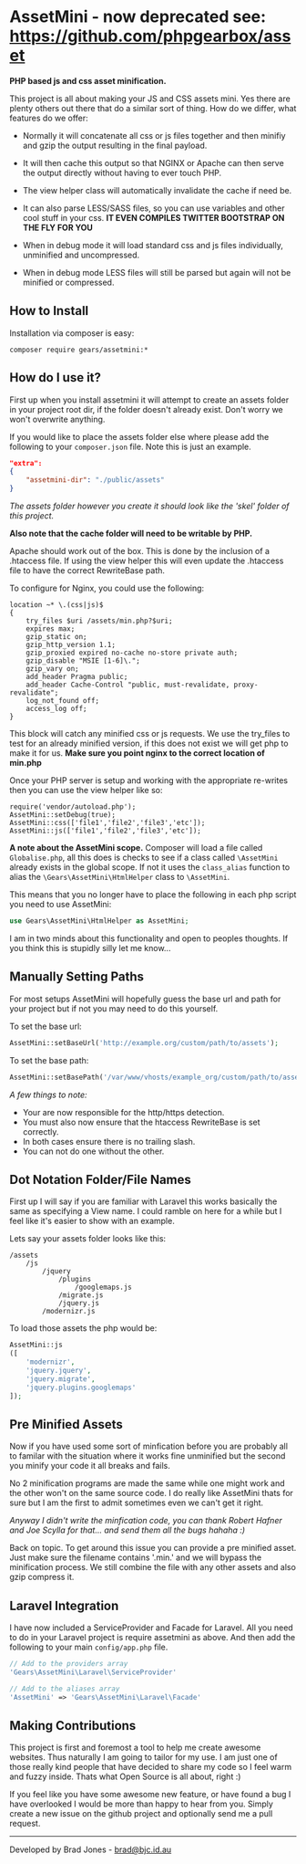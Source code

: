AssetMini - now deprecated see: https://github.com/phpgearbox/asset
================================================================================
**PHP based js and css asset minification.**

This project is all about making your JS and CSS assets mini.
Yes there are plenty others out there that do a similar sort of thing.
How do we differ, what features do we offer:

  - Normally it will concatenate all css or js files together
    and then minifiy and gzip the output resulting in the
    final payload.
    
  - It will then cache this output so that NGINX or Apache can then serve
    the output directly without having to ever touch PHP.
    
  - The view helper class will automatically invalidate the cache if need be.

  - It can also parse LESS/SASS files, so you can use
    variables and other cool stuff in your css.
    **IT EVEN COMPILES TWITTER BOOTSTRAP ON THE FLY FOR YOU**
    
  - When in debug mode it will load standard css and js files
    individually, unminified and uncompressed.
    
  - When in debug mode LESS files will still be parsed
    but again will not be minified or compressed.

How to Install
--------------------------------------------------------------------------------
Installation via composer is easy:

	composer require gears/assetmini:*

How do I use it?
--------------------------------------------------------------------------------
First up when you install assetmini it will attempt to create an assets folder
in your project root dir, if the folder doesn't already exist. Don't worry
we won't overwrite anything.

If you would like to place the assets folder else where please add the
following to your ```composer.json``` file. Note this is just an example.

```json
"extra":
{
	"assetmini-dir": "./public/assets"
}
```

*The assets folder however you create it should
look like the 'skel' folder of this project.*

**Also note that the cache folder will need to be writable by PHP.**

Apache should work out of the box. This is done by the inclusion of a .htaccess
file. If using the view helper this will even update the .htaccess file to have
the correct RewriteBase path.

To configure for Nginx, you could use the following:

```
location ~* \.(css|js)$
{
	try_files $uri /assets/min.php?$uri;
	expires max;
	gzip_static on;
	gzip_http_version 1.1;
	gzip_proxied expired no-cache no-store private auth;
	gzip_disable "MSIE [1-6]\.";
	gzip_vary on;
	add_header Pragma public;
	add_header Cache-Control "public, must-revalidate, proxy-revalidate";
	log_not_found off;
	access_log off;
}
```

This block will catch any minified css or js requests. We use the try_files to
test for an already minified version, if this does not exist we will get php to
make it for us. **Make sure you point nginx to the correct location of min.php**

Once your PHP server is setup and working with the
appropriate re-writes then you can use the view helper like so:

```
require('vendor/autoload.php');
AssetMini::setDebug(true);
AssetMini::css(['file1','file2','file3','etc']);
AssetMini::js(['file1','file2','file3','etc']);
```

**A note about the AssetMini scope.**
Composer will load a file called ```Globalise.php```, all this does is checks
to see if a class called ```\AssetMini``` already exists in the global scope.
If not it uses the ```class_alias``` function to alias the
```\Gears\AssetMini\HtmlHelper``` class to ```\AssetMini```.

This means that you no longer have to place the
following in each php script you need to use AssetMini:

```php
use Gears\AssetMini\HtmlHelper as AssetMini;
```

I am in two minds about this functionality and open to peoples thoughts.
If you think this is stupidly silly let me know...


Manually Setting Paths
--------------------------------------------------------------------------------
For most setups AssetMini will hopefully guess the base url and path for your
project but if not you may need to do this yourself.

To set the base url:
```php
AssetMini::setBaseUrl('http://example.org/custom/path/to/assets');
```

To set the base path:
```php
AssetMini::setBasePath('/var/www/vhosts/example_org/custom/path/to/assets');
```
*A few things to note:*

  - Your are now responsible for the http/https detection.
  - You must also now ensure that the htaccess RewriteBase is set correctly.
  - In both cases ensure there is no trailing slash.
  - You can not do one without the other.

Dot Notation Folder/File Names
--------------------------------------------------------------------------------
First up I will say if you are familiar with Laravel this works basically the
same as specifying a View name. I could ramble on here for a while but I feel
like it's easier to show with an example.

Lets say your assets folder looks like this:

```
/assets
	/js
		/jquery
			/plugins
				/googlemaps.js
			/migrate.js
			/jquery.js
		/modernizr.js
```

To load those assets the php would be:

```php
AssetMini::js
([
	'modernizr',
	'jquery.jquery',
	'jquery.migrate',
	'jquery.plugins.googlemaps'
]);
```

Pre Minified Assets
--------------------------------------------------------------------------------
Now if you have used some sort of minfication before you are probably all to
familar with the situation where it works fine unminified but the second you
minify your code it all breaks and fails.

No 2 minification programs are made the same while one might work and the
other won't on the same source code. I do really like AssetMini thats for sure
but I am the first to admit sometimes even we can't get it right.

*Anyway I didn't write the minfication code, you can thank Robert Hafner and
Joe Scylla for that... and send them all the bugs hahaha :)*

Back on topic. To get around this issue you can provide a pre minified asset.
Just make sure the filename contains '.min.' and we will bypass the minification
process. We still combine the file with any other assets and also gzip compress
it.

Laravel Integration
--------------------------------------------------------------------------------
I have now included a ServiceProvider and Facade for Laravel.
All you need to do in your Laravel project is require assetmini as above.
And then add the following to your main ```config/app.php``` file.

```php
// Add to the providers array 
'Gears\AssetMini\Laravel\ServiceProvider'
```

```php
// Add to the aliases array
'AssetMini' => 'Gears\AssetMini\Laravel\Facade'
```

Making Contributions
--------------------------------------------------------------------------------
This project is first and foremost a tool to help me create awesome websites.
Thus naturally I am going to tailor for my use. I am just one of those really
kind people that have decided to share my code so I feel warm and fuzzy inside.
Thats what Open Source is all about, right :)

If you feel like you have some awesome new feature, or have found a bug I have
overlooked I would be more than happy to hear from you. Simply create a new
issue on the github project and optionally send me a pull request.

--------------------------------------------------------------------------------
Developed by Brad Jones - brad@bjc.id.au